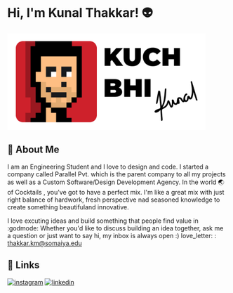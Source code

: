 # Hi, I'm Kunal Thakkar! :alien:
![Logo](assets/logo.png)
## 🚀 About Me
I am an Engineering Student and I love to design and code. I started a company called Parallel Pvt. which is the parent company to all my projects as well as a Custom Software/Design Development Agency. In the world :earth_asia: of Cocktails , you've got to have a perfect mix. I'm like a great mix with just right balance of hardwork, fresh perspective nad seasoned knowledge to create something beautifuland innovative.

I love excuting ideas and build something that people find value in :godmode:
Whether you'd like to discuss building an idea together, ask me a question or just want to say hi, my inbox is always open :)
love_letter: : thakkar.km@somaiya.edu
## 🔗 Links
[![instagram](instagram.png)](https://instagram.com/kuchbhikunal)
[![linkedin](linkedin.png)](https://www.linkedin.com/)

